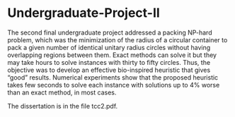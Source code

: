 # Undergraduate-Project-II

The second final undergraduate project addressed a packing NP-hard problem, which was the minimization of the
radius of a circular container to pack a given number of identical unitary radius circles without
having overlapping regions between them. Exact methods can solve it but they may take hours
to solve instances with thirty to fifty circles. Thus, the objective was to develop an effective
bio-inspired heuristic that gives “good” results. Numerical experiments show that the proposed
heuristic takes few seconds to solve each instance with solutions up to 4% worse than an exact
method, in most cases.

The dissertation is in the file tcc2.pdf.
